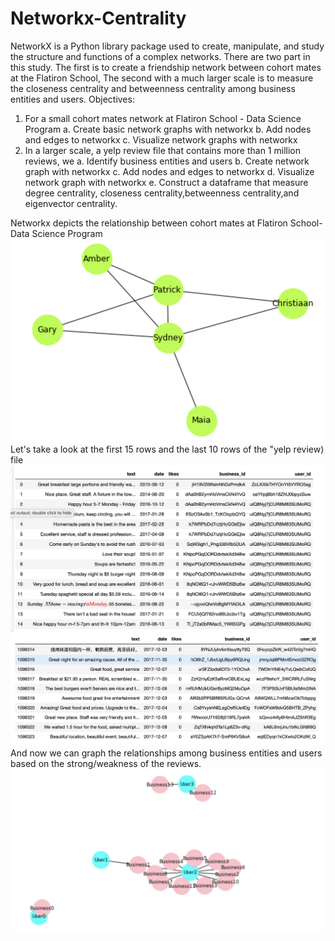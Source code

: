 # Networkx-Centrality
NetworkX is a Python library package used to create, manipulate, and study the structure and functions of a complex networks. There are two part in this study. The first is to create a friendship network between cohort mates at the Flatiron School, The second with a much larger scale is to measure the closeness centrality and betweenness centrality among business entities and users. 
Objectives:
  1. For a small cohort mates network at Flatiron School - Data Science Program
     a. Create basic network graphs with networkx
     b. Add nodes and edges to networkx 
     c. Visualize network graphs with networkx
  2. In a larger scale, a yelp review file that contains more than 1 million reviews, we
    a. Identify business entities and users
    b. Create network graph with networkx
    c. Add nodes and edges to networkx
    d. Visualize network graph with networkx
    e. Construct a dataframe that measure degree centrality, closeness centrality,betweenness centrality,and eigenvector              centrality.
    
 Networkx depicts the relationship between cohort mates at Flatiron School- Data Science Program
    ![](Images/Cohort_Mates_Relationship.png)
 Let's take a look at the first 15 rows and the last 10 rows of the "yelp review) file
    ![](Images/first_15_rows.png)
    ![](Images/last_10_rows.png)
 And now we can graph the relationships among business entities and users based on the strong/weakness of the reviews.
    ![](Images/business_users_relationships.png)
 
    
